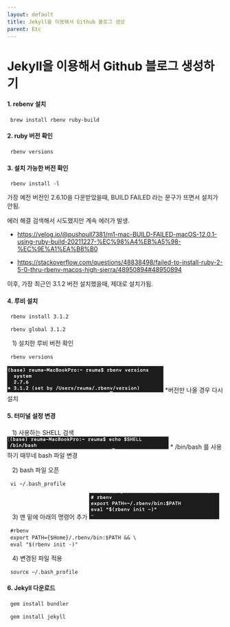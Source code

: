 ```yaml
---
layout: default
title: Jekyll을 이용해서 Github 블로그 생성
parent: Etc
---
```


# Jekyll을 이용해서 Github 블로그 생성하기 
  
#### 1. rebenv 설치 
``` HTTP
 brew install rbenv ruby-build
```
  
#### 2. ruby 버전 확인 
``` HTTP
 rbenv versions
```
  
#### 3. 설치 가능한 버전 확인 
``` HTTP
 rbenv install -l
```

가장 예전 버전인 2.6.10을 다운받았을때, BUILD FAILED 라는 문구가 뜨면서 설치가 안됨. 
 
에러 해결 검색해서 시도했지만 계속 에러가 발생. 
- https://velog.io/@pushpull7381/m1-mac-BUILD-FAILED-macOS-12.0.1-using-ruby-build-20211227-%EC%98%A4%EB%A5%98-%EC%9E%A1%EA%B8%B0
  
- https://stackoverflow.com/questions/48838498/failed-to-install-ruby-2-5-0-thru-rbenv-macos-high-sierra/48950894#48950894

이후, 가장 최근인 3.1.2 버전 설치했을때, 제대로 설치가됨.

#### 4. 루비 설치 
``` HTTP
 rbenv install 3.1.2
```
``` HTTP
 rbenv global 3.1.2
```
&nbsp;&nbsp; 1) 설치한 루비 버전 확인 
``` HTTP
 rbenv versions
```
![루비 버전](../../assets/images/Etc/MakeJekyllBlog/ruby_version.png)
    *버전만 나올 경우 다시 설치 


#### 5. 터미널 설정 변경
&nbsp;&nbsp; 1) 사용하는 SHELL 검색 
![터미널확인](../../assets/images/Etc/MakeJekyllBlog/echoSHELL.png)
    * /bin/bash 를 사용하기 때무네 bash 파일 변경 
  
&nbsp;&nbsp; 2) bash 파일 오픈
~~~
 vi ~/.bash_profile     
~~~
    
&nbsp;&nbsp; 3) 맨 밑에 아래의 명령어 추가
![터미널](../../assets/images/Etc/MakeJekyllBlog/bash.png)
``` HTTP
 #rbenv
 export PATH={$Home}/.rbenv/bin:$PATH && \
 eval "$(rbenv init -)"
```
  
&nbsp;&nbsp; 4) 변경된 파일 적용 
``` HTTP
 source ~/.bash_profile
```

#### 6. Jekyll 다운로드 
``` HTTP
 gem install bundler 
```
``` HTTP
 gem install jekyll 
```
